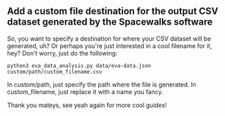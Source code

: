 ## Add a custom file destination for the output CSV dataset generated by the Spacewalks software

So, you want to specify a destination for where your CSV dataset will be generated, uh?
Or perhaps you're just interested in a cool filename for it, hey?
Don't worry, just do the following:

```
python3 eva_data_analysis.py data/eva-data.json custom/path/custom_filename.csv
```

In custom/path, just specify the path where the file is generated.
In custom_filename, just replace it with a name you fancy.

Thank you mateys, see yeah again for more cool guides!